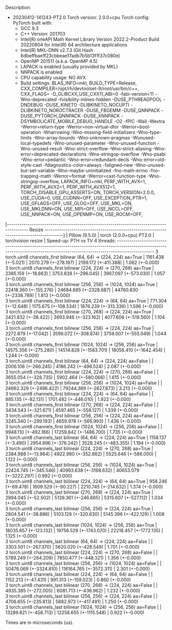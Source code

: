 Description:
- 20230412-141243-PT2.0
Torch version: 2.0.0+cpu
Torch config: PyTorch built with:
  - GCC 9.3
  - C++ Version: 201703
  - Intel(R) oneAPI Math Kernel Library Version 2022.2-Product Build 20220804 for Intel(R) 64 architecture applications
  - Intel(R) MKL-DNN v2.7.3 (Git Hash 6dbeffbae1f23cbbeae17adb7b5b13f1f37c080e)
  - OpenMP 201511 (a.k.a. OpenMP 4.5)
  - LAPACK is enabled (usually provided by MKL)
  - NNPACK is enabled
  - CPU capability usage: NO AVX
  - Build settings: BLAS_INFO=mkl, BUILD_TYPE=Release, CXX_COMPILER=/opt/rh/devtoolset-9/root/usr/bin/c++, CXX_FLAGS= -D_GLIBCXX_USE_CXX11_ABI=0 -fabi-version=11 -Wno-deprecated -fvisibility-inlines-hidden -DUSE_PTHREADPOOL -DNDEBUG -DUSE_KINETO -DLIBKINETO_NOCUPTI -DLIBKINETO_NOROCTRACER -DUSE_FBGEMM -DUSE_QNNPACK -DUSE_PYTORCH_QNNPACK -DUSE_XNNPACK -DSYMBOLICATE_MOBILE_DEBUG_HANDLE -O2 -fPIC -Wall -Wextra -Werror=return-type -Werror=non-virtual-dtor -Werror=bool-operation -Wnarrowing -Wno-missing-field-initializers -Wno-type-limits -Wno-array-bounds -Wno-unknown-pragmas -Wunused-local-typedefs -Wno-unused-parameter -Wno-unused-function -Wno-unused-result -Wno-strict-overflow -Wno-strict-aliasing -Wno-error=deprecated-declarations -Wno-stringop-overflow -Wno-psabi -Wno-error=pedantic -Wno-error=redundant-decls -Wno-error=old-style-cast -fdiagnostics-color=always -faligned-new -Wno-unused-but-set-variable -Wno-maybe-uninitialized -fno-math-errno -fno-trapping-math -Werror=format -Werror=cast-function-type -Wno-stringop-overflow, LAPACK_INFO=mkl, PERF_WITH_AVX=1, PERF_WITH_AVX2=1, PERF_WITH_AVX512=1, TORCH_DISABLE_GPU_ASSERTS=ON, TORCH_VERSION=2.0.0, USE_CUDA=0, USE_CUDNN=OFF, USE_EXCEPTION_PTR=1, USE_GFLAGS=OFF, USE_GLOG=OFF, USE_MKL=ON, USE_MKLDNN=ON, USE_MPI=OFF, USE_NCCL=OFF, USE_NNPACK=ON, USE_OPENMP=ON, USE_ROCM=OFF, 



[---------------------------------------------------------------------------------------- Resize ---------------------------------------------------------------------------------------]
                                                                                 |      Pillow (9.5.0)     |  torch (2.0.0+cpu) PT2.0  |     torchvision resize    |  Speed-up: PTH vs TV
4 threads: ------------------------------------------------------------------------------------------------------------------------------------------------------------------------------
      3 torch.uint8 channels_first bilinear (64, 64) -> (224, 224) aa=True       |    1161.438 (+-5.021)   |    2070.279 (+-278.197)   |    2199.172 (+-411.388)   |    1.062 (+-0.000)  
      3 torch.uint8 channels_first bilinear (224, 224) -> (270, 268) aa=True     |   2385.159 (+-18.863)   |    3753.838 (+-296.045)   |    3967.097 (+-573.030)   |    1.057 (+-0.000)  
      3 torch.uint8 channels_first bilinear (256, 256) -> (1024, 1024) aa=True   |  22418.360 (+-155.276)  |   24684.685 (+-2328.687)  |   44760.830 (+-2338.789)  |    1.813 (+-0.000)  
      3 torch.uint8 channels_first bilinear (224, 224) -> (64, 64) aa=True       |    771.304 (+-12.648)   |    1175.675 (+-108.534)   |    1876.239 (+-313.336)   |    1.596 (+-0.000)  
      3 torch.uint8 channels_first bilinear (270, 268) -> (224, 224) aa=True     |   2421.832 (+-38.422)   |    3693.946 (+-323.162)   |    4077.606 (+-519.560)   |    1.104 (+-0.000)  
      3 torch.uint8 channels_first bilinear (256, 256) -> (224, 224) aa=True     |   2272.879 (+-17.042)   |    3599.072 (+-308.874)   |    3759.007 (+-555.049)   |    1.044 (+-0.000)  
      3 torch.uint8 channels_first bilinear (1024, 1024) -> (256, 256) aa=True   |  14575.356 (+-275.280)  |   14514.828 (+-1583.701)  |   18056.410 (+-1642.454)  |    1.244 (+-0.000)  
      3 torch.uint8 channels_first bilinear (64, 64) -> (224, 224) aa=False      |                         |    2006.106 (+-266.245)   |    4186.242 (+-496.524)   |    2.087 (+-0.000)  
      3 torch.uint8 channels_first bilinear (224, 224) -> (270, 268) aa=False    |                         |    3655.054 (+-328.735)   |    5902.464 (+-580.066)   |    1.615 (+-0.000)  
      3 torch.uint8 channels_first bilinear (256, 256) -> (1024, 1024) aa=False  |                         |   24662.329 (+-2496.422)  |   79244.389 (+-2627.873)  |    3.213 (+-0.000)  
      3 torch.uint8 channels_first bilinear (224, 224) -> (64, 64) aa=False      |                         |     885.135 (+-82.131)    |    1701.482 (+-446.010)   |    1.922 (+-0.000)  
      3 torch.uint8 channels_first bilinear (270, 268) -> (224, 224) aa=False    |                         |    3434.543 (+-321.671)   |    4597.465 (+-556.127)   |    1.339 (+-0.000)  
      3 torch.uint8 channels_first bilinear (256, 256) -> (224, 224) aa=False    |                         |    3245.340 (+-299.193)   |    4659.978 (+-566.993)   |    1.436 (+-0.000)  
      3 torch.uint8 channels_first bilinear (1024, 1024) -> (256, 256) aa=False  |                         |    9948.110 (+-492.166)   |   17259.842 (+-1486.700)  |    1.735 (+-0.000)  
      3 torch.uint8 channels_last bilinear (64, 64) -> (224, 224) aa=True        |    1158.137 (+-3.490)   |    2954.896 (+-376.242)   |    3528.245 (+-483.355)   |    1.194 (+-0.000)  
      3 torch.uint8 channels_last bilinear (224, 224) -> (270, 268) aa=True      |   2384.988 (+-13.964)   |    4922.980 (+-352.862)   |    5525.646 (+-586.000)   |    1.122 (+-0.000)  
      3 torch.uint8 channels_last bilinear (256, 256) -> (1024, 1024) aa=True    |  22424.745 (+-345.546)  |   40993.638 (+-3168.632)  |   40653.079 (+-3222.297)  |    0.992 (+-0.000)  
      3 torch.uint8 channels_last bilinear (224, 224) -> (64, 64) aa=True        |    958.246 (+-69.478)   |    1609.529 (+-90.227)    |    2210.745 (+-214.632)   |    1.374 (+-0.000)  
      3 torch.uint8 channels_last bilinear (270, 268) -> (224, 224) aa=True      |   2994.045 (+-52.502)   |    5139.361 (+-246.665)   |    5315.607 (+-527.112)   |    1.034 (+-0.000)  
      3 torch.uint8 channels_last bilinear (256, 256) -> (224, 224) aa=True      |   2804.541 (+-38.886)   |    5103.128 (+-320.630)   |    5145.396 (+-422.129)   |    1.008 (+-0.000)  
      3 torch.uint8 channels_last bilinear (1024, 1024) -> (256, 256) aa=True    |  18035.657 (+-123.132)  |   19756.529 (+-1743.070)  |   22218.457 (+-1772.135)  |    1.125 (+-0.000)  
      3 torch.uint8 channels_last bilinear (64, 64) -> (224, 224) aa=False       |                         |    3303.501 (+-267.370)   |    5620.020 (+-428.549)   |    1.701 (+-0.000)  
      3 torch.uint8 channels_last bilinear (224, 224) -> (270, 268) aa=False     |                         |    5789.249 (+-264.209)   |    7850.477 (+-448.321)   |    1.356 (+-0.000)  
      3 torch.uint8 channels_last bilinear (256, 256) -> (1024, 1024) aa=False   |                         |   50476.069 (+-3324.810)  |  116164.765 (+-3572.311)  |    2.301 (+-0.000)  
      3 torch.uint8 channels_last bilinear (224, 224) -> (64, 64) aa=False       |                         |    1152.213 (+-47.431)    |    991.313 (+-159.023)    |    0.860 (+-0.000)  
      3 torch.uint8 channels_last bilinear (270, 268) -> (224, 224) aa=False     |                         |    4935.385 (+-272.005)   |    6081.713 (+-436.962)   |    1.232 (+-0.000)  
      3 torch.uint8 channels_last bilinear (256, 256) -> (224, 224) aa=False     |                         |    4706.655 (+-235.813)   |    5882.973 (+-417.491)   |    1.250 (+-0.000)  
      3 torch.uint8 channels_last bilinear (1024, 1024) -> (256, 256) aa=False   |                         |   13289.821 (+-458.713)   |   12258.655 (+-1115.548)  |    0.922 (+-0.000)  

Times are in microseconds (us).
